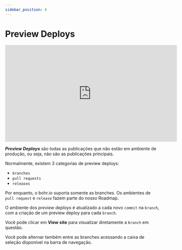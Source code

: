 ```yaml
---
sidebar_position: 6
---
```


# Preview Deploys

<div style={{textAlign: 'center'}}><iframe width="560" height="315" src="https://www.youtube.com/embed/dhCFLx4qvFk" title="YouTube video player" frameborder="0" allow="accelerometer; autoplay; clipboard-write; encrypted-media; gyroscope; picture-in-picture" allowfullscreen></iframe></div>

**_Preview Deploys_** são todas as publicações que não estão em ambiente de produção, ou seja, não são as publicações principais.

Normalmente, existem 3 categorias de preview deploys:

- `branches`
- `pull requests`
- `releases`

Por enquanto, o bohr.io suporta somente as branches. Os ambientes de `pull request` e `release` fazem parte do nosso Roadmap.

O ambiente dos _preview deploys_ é atualizado a cada novo `commit` na `branch`, com a criação de um preview deploy para cada `branch`.

Você pode clicar em **View site** para visualizar diretamente a `branch` em questão.

Você pode alternar também entre as branches acessando a caixa de seleção disponível na barra de navegação.
